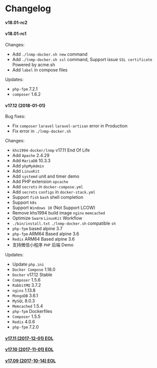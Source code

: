 Changelog
==============

#### v18.01-rc2

#### v18.01-rc1

Changes:

* Add `./lnmp-docker.sh new` command
* Add `./lnmp-docker.sh ssl` command, Support issue `SSL certificate` Powered by acme.sh
* Add `label` in compose files

Updates:
* `php-fpm` 7.2.1
* `composer` 1.6.2

#### v17.12 (2018-01-01)

Bug fixes:
* Fix `composer` `laravel` `laravel-artisan` error in Production
* Fix error in `./lnmp-docker.sh`

Changes:
* `khs1994-docker/lnmp` v17.11 End Of Life
* Add `Apache` 2.4.29
* Add `MariaDB` 10.3.3
* Add `phpMyAdmin`
* Add `LinuxKit`
* Add `systemd` unit and timer demo
* Add PHP extension `opcache`
* Add `secrets` in `docker-compose.yml`
* Add `secrets` `configs` in `docker-stack.yml`
* Support `fish` `bash` shell completion
* Support `k8s`
* Support `Windows 10` (Not Support LCOW)
* Remove khs1994 build image `nginx` `memcached`
* Optimize `Swarm` `LinuxKit` Workflow
* `./bin/install.txt` `./lnmp-docker.sh` compatible `sh`
* `php-fpm` based alpine 3.7
* `php-fpm` ARM64 Based alpine 3.6
* `Redis` ARM64 Based alpine 3.6
* 支持微信小程序 `PHP` 后端 Demo

Updates:
* Update `php.ini`
* `Docker Compose` 1.18.0
* `Docker` v17.12 Stable
* `Composer` 1.5.6
* `RabbitMQ` 3.7.2
* `nginx` 1.13.8
* `MongoDB` 3.6.1
* `MySQL` 8.0.3
* `Memcached` 1.5.4
* `php-fpm` Dockerfiles
* `Composer` 1.5.5
* `Redis` 4.0.6
* `php-fpm` 7.2.0

#### [v17.11 (2017-12-01) EOL](https://github.com/khs1994-docker/lnmp/releases/tag/v17.11)

#### [v17.10 (2017-11-01) EOL](https://github.com/khs1994-docker/lnmp/releases/tag/v17.10)

#### [v17.09 (2017-10-14) EOL](https://github.com/khs1994-docker/lnmp/releases/tag/v17.09)
